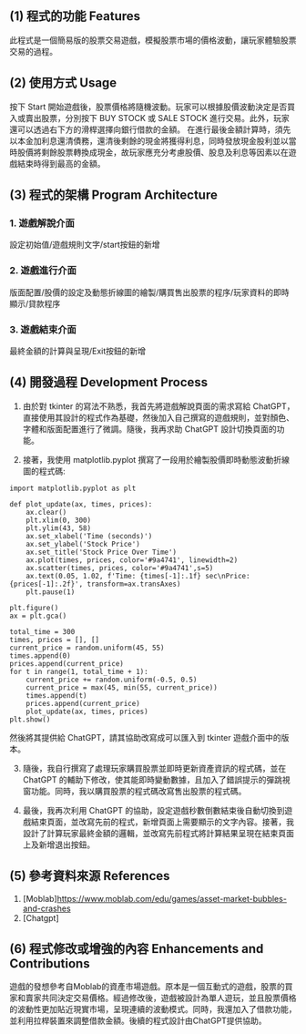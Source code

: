 ## (1) 程式的功能 Features
此程式是一個簡易版的股票交易遊戲，模擬股票市場的價格波動，讓玩家體驗股票交易的過程。

## (2) 使用方式 Usage
按下 Start 開始遊戲後，股票價格將隨機波動。玩家可以根據股價波動決定是否買入或賣出股票，分別按下 BUY STOCK 或 SALE STOCK 進行交易。此外，玩家還可以透過右下方的滑桿選擇向銀行借款的金額。
在進行最後金額計算時，須先以本金加利息還清債務，還清後剩餘的現金將獲得利息，同時發放現金股利並以當時股價將剩餘股票轉換成現金，故玩家應充分考慮股價、股息及利息等因素以在遊戲結束時得到最高的金額。

## (3) 程式的架構 Program Architecture
### 1. 遊戲解說介面
設定初始值/遊戲規則文字/start按鈕的新增
### 2. 遊戲進行介面
版面配置/股價的設定及動態折線圖的繪製/購買售出股票的程序/玩家資料的即時顯示/貸款程序
### 3. 遊戲結束介面
最終金額的計算與呈現/Exit按鈕的新增

## (4) 開發過程 Development Process
1. 由於對 tkinter 的寫法不熟悉，我首先將遊戲解說頁面的需求寫給 ChatGPT，直接使用其設計的程式作為基礎，然後加入自己撰寫的遊戲規則，並對顏色、字體和版面配置進行了微調。隨後，我再求助 ChatGPT 設計切換頁面的功能。

2. 接著，我使用 matplotlib.pyplot 撰寫了一段用於繪製股價即時動態波動折線圖的程式碼:
```import random
import matplotlib.pyplot as plt

def plot_update(ax, times, prices):
    ax.clear()  
    plt.xlim(0, 300)
    plt.ylim(43, 58)
    ax.set_xlabel('Time (seconds)')
    ax.set_ylabel('Stock Price')
    ax.set_title('Stock Price Over Time')
    ax.plot(times, prices, color='#9a4741', linewidth=2)
    ax.scatter(times, prices, color='#9a4741',s=5)
    ax.text(0.05, 1.02, f'Time: {times[-1]:.1f} sec\nPrice: {prices[-1]:.2f}', transform=ax.transAxes)
    plt.pause(1)  

plt.figure()
ax = plt.gca()  

total_time = 300  
times, prices = [], []  
current_price = random.uniform(45, 55)
times.append(0)
prices.append(current_price)
for t in range(1, total_time + 1):
    current_price += random.uniform(-0.5, 0.5)  
    current_price = max(45, min(55, current_price))  
    times.append(t)
    prices.append(current_price)
    plot_update(ax, times, prices)
plt.show()
```
然後將其提供給 ChatGPT，請其協助改寫成可以匯入到 tkinter 遊戲介面中的版本。

3. 隨後，我自行撰寫了處理玩家購買股票並即時更新資產資訊的程式碼，並在 ChatGPT 的輔助下修改，使其能即時變動數據，且加入了錯誤提示的彈跳視窗功能。同時，我以購買股票的程式碼改寫售出股票的程式碼。

4. 最後，我再次利用 ChatGPT 的協助，設定遊戲秒數倒數結束後自動切換到遊戲結束頁面，並改寫先前的程式，新增頁面上需要顯示的文字內容。接著，我設計了計算玩家最終金額的邏輯，並改寫先前程式將計算結果呈現在結束頁面上及新增退出按鈕。

## (5) 參考資料來源 References
1. [Moblab]https://www.moblab.com/edu/games/asset-market-bubbles-and-crashes
2. [Chatgpt]

## (6) 程式修改或增強的內容 Enhancements and Contributions
遊戲的發想參考自Moblab的資產市場遊戲。原本是一個互動式的遊戲，股票的買家和賣家共同決定交易價格。經過修改後，遊戲被設計為單人遊玩，並且股票價格的波動性更加貼近現實市場，呈現連續的波動模式。同時，我還加入了借款功能，並利用拉桿裝置來調整借款金額。後續的程式設計由ChatGPT提供協助。